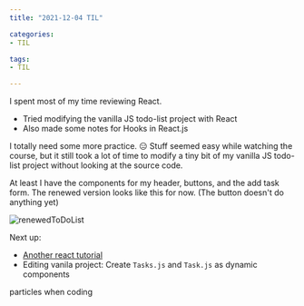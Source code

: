 ```yaml
---
title: "2021-12-04 TIL"

categories: 
- TIL

tags:
- TIL

---
```


I spent most of my time reviewing React.

- Tried modifying the vanilla JS todo-list project with React
- Also made some notes for Hooks in React.js

I totally need some more practice. 😑 Stuff seemed easy while watching the course, but it still took a lot of time to modify a tiny bit of my vanilla JS todo-list project without looking at the source code. 

At least I have the components for my header, buttons, and the add task form. The renewed version looks like this for now. (The button doesn't do anything yet)

![renewedToDoList](https://user-images.githubusercontent.com/54295374/144714672-3322f517-8c10-47f7-9e81-199706c5a193.png)

Next up:

- [Another react tutorial](https://reactjs.org/docs/getting-started.html)
- Editing vanila project: Create `Tasks.js` and `Task.js` as dynamic components

particles when coding